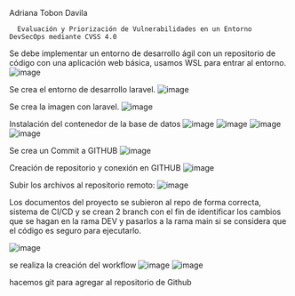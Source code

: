 Adriana Tobon Davila 

      Evaluación y Priorización de Vulnerabilidades en un Entorno DevSecOps mediante CVSS 4.0

      
Se debe implementar un entorno de desarrollo ágil con un repositorio de código con una aplicación web básica, usamos WSL para entrar al entorno.
![image](https://github.com/user-attachments/assets/5e0a35ab-bc79-4d35-a369-be1c8cf03b83)

Se crea el entorno de desarrollo laravel.
![image](https://github.com/user-attachments/assets/8d03db56-6be4-4158-aa2e-b922780910d7)

Se crea la imagen con laravel.
![image](https://github.com/user-attachments/assets/0c575586-6626-4635-b7d5-5e6cf0608aff)

Instalación del contenedor de la base de datos
![image](https://github.com/user-attachments/assets/2383d12f-278d-43db-b488-fa5aecd636cd)
![image](https://github.com/user-attachments/assets/fbef7d0d-7982-4e06-a2ff-841737dbf901)
![image](https://github.com/user-attachments/assets/de0e4e1a-701a-4f9d-8237-184d6621c508)
![image](https://github.com/user-attachments/assets/f556921b-b983-48cd-ab70-c65fcd3bba22)


Se crea un Commit a GITHUB
![image](https://github.com/user-attachments/assets/44aba3be-98f6-4f37-a16a-341e7cacaaed)

Creación de repositorio y conexión en GITHUB
![image](https://github.com/user-attachments/assets/eb66932a-894e-4c4f-bb11-25efbb89fd42)

Subir los archivos al repositorio remoto:
![image](https://github.com/user-attachments/assets/3ca38576-faa8-4a9b-b3dc-4c184474a48c)

Los documentos del proyecto se subieron al repo de forma correcta, sistema de CI/CD y se crean 2 branch con el fin de identificar los cambios que se hagan en la rama DEV y  pasarlos a la rama main si se considera que el código es seguro para ejecutarlo.

![image](https://github.com/user-attachments/assets/ef34e6b2-1533-4330-b081-b43f80d75d72)

se realiza la creación del workflow
![image](https://github.com/user-attachments/assets/542ace75-afdc-42d3-927d-b2552cc9cdf2)
![image](https://github.com/user-attachments/assets/bd269c78-d6b9-4eb1-beab-e15d8f0a9a27)

hacemos git para agregar al repositorio de Github











